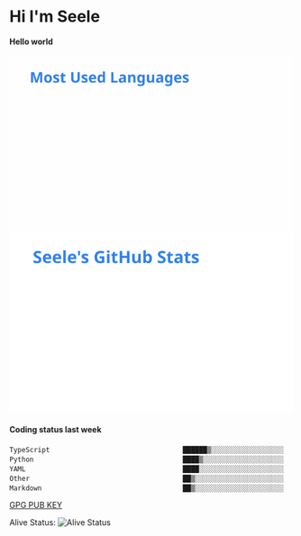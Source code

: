 <h1>Hi I'm Seele</h1>

<b>Hello world</b>

<img src='/assets/top-langs.svg' alt="Seele's github langs"> <img src='/assets/stats.svg' alt="Seele's github stats" >

<h4>Coding status last week </h4>

<!--START_SECTION:waka-->

```txt
TypeScript                                 ██████▒░░░░░░░░░░░░░░░░░░   24.89 %
Python                                     ████▒░░░░░░░░░░░░░░░░░░░░   17.07 %
YAML                                       ████░░░░░░░░░░░░░░░░░░░░░   15.57 %
Other                                      ██▒░░░░░░░░░░░░░░░░░░░░░░   09.78 %
Markdown                                   ██▒░░░░░░░░░░░░░░░░░░░░░░   09.64 %
```

<!--END_SECTION:waka-->

[GPG PUB KEY](https://keys.openpgp.org/vks/v1/by-fingerprint/3FCE91BF5B9666B55B67213C4C57B7824A5B6680)

Alive Status: ![Alive Status](https://hc.dvd.moe/badge/60bc779b-9835-415f-9cb9-15fd9d/ZsLaAAbE.svg)

